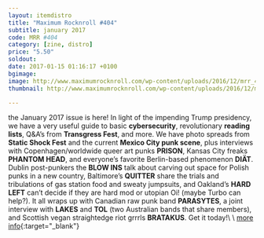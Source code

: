 ```yaml
---
layout: itemdistro
title: "Maximum Rocknroll #404"
subtitle: january 2017
code: MRR #404
category: [zine, distro]
price: "5.50"
soldout:
date: 2017-01-15 01:16:17 +0100
bgimage:
image: http://www.maximumrocknroll.com/wp-content/uploads/2016/12/mrr_404_cvr.jpg
thumbnail: http://www.maximumrocknroll.com/wp-content/uploads/2016/12/mrr_404_cvr.jpg

---
```


the January 2017 issue is here! In light of the impending Trump presidency, we have a very useful guide to basic **cybersecurity**, revolutionary **reading lists**, Q&A’s from **Transgress Fest**, and more. We have photo spreads from **Static Shock Fest** and the current **Mexico City punk scene**, plus interviews with Copenhagen/worldwide queer art punks **PRISON**, Kansas City freaks **PHANTOM HEAD**, and everyone’s favorite Berlin-based phenomenon **DIÄT**. Dublin post-punkers the **BLOW INS** talk about carving out space for Polish punks in a new country, Baltimore’s **QUITTER** share the trials and tribulations of gas station food and sweaty jumpsuits, and Oakland’s **HARD LEFT** can’t decide if they are hard mod or utopian Oi! (maybe Turbo can help?). It all wraps up with Canadian raw punk band **PARASYTES**, a joint interview with **LAKES** and **TOL** (two Australian bands that share members), and Scottish vegan straightedge riot grrrls **BRATAKUS**. Get it today!\\
\\
[more info](http://www.maximumrocknroll.com){:target="_blank"}